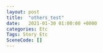 ```yaml
---
layout: post
title:  "others_test"
date:   2021-01-30 01:00:00 +0000
categories: Etc
Tags: Story Etc
SceneCode: []
---
```

